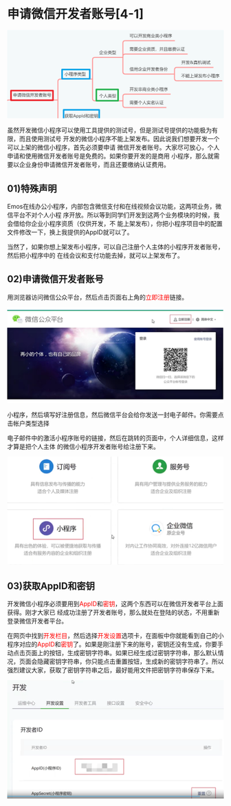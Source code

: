 # 申请微信开发者账号[4-1]

![image-20231003114104603](01申请微信开发者账号4-1.assets/image-20231003114104603.png)

虽然开发微信小程序可以使用工具提供的测试号，但是测试号提供的功能极为有限，而且使用测试号
开发的微信小程序不能上架发布。因此说我们想要开发一个可以上架的微信小程序，首先必须要申请
微信开发者账号。大家尽可放心，个人申请和使用微信开发者账号是免费的。如果你要开发的是商用
小程序，那么就需要以企业身份申请微信开发者账号，而且还要缴纳认证费用。

## 01)特殊声明

Emos在线办公小程序，内部包含微信支付和在线视频会议功能，这两项业务，微信平台不对个人小程
序开放。所以等到同学们开发到这两个业务模块的时候，我会借给你企业小程序资质（仅供开发，不
能上架发布），你把小程序项目中的配置文件修改一下，换上我提供的AppID就可以了。

当然了，如果你想上架发布小程序，可以自己注册个人主体的小程序开发者账号，然后把小程序中的
在线会议和支付功能去掉，就可以上架发布了。



## 02)申请微信开发者账号

用浏览器访问微信公众平台，然后点击页面右上角的<font color='red'>立即注册</font>链接。

![image-20231003114609668](01申请微信开发者账号4-1.assets/image-20231003114609668.png)

小程序，然后填写好注册信息，然后微信平台会给你发送一封电子邮件。你需要点击帐户类型选择

电子邮件中的激活小程序账号的链接，然后在跳转的页面中，个人详细信息，这样才算是把个人主体
的微信小程序开发者账号给注册下来。

![image-20231003114713455](01申请微信开发者账号4-1.assets/image-20231003114713455.png)





## 03)获取AppID和密钥

开发微信小程序必须要用到<font color='red'>AppID</font>和<font color='red'>密钥</font>，这两个东西可以在微信开发者平台上面获得。刚才大家已
经成功注册了开发者账号，那么就处在登陆的状态，不用重新登录微信开发者平台。

在网页中找到<font color='red'>开发栏目</font>，然后选择<font color='red'>开发设置</font>选项卡，在面板中你就能看到自己的小程序对应的<font color='red'>AppID</font>和<font color='red'>密钥</font>了。如果是刚注册下来的账号，密钥还没有生成，你要手动点击页面上的按钮，生成密钥字符串。如果已经生成过密钥字符串，那么默认情况，页面会隐藏密钥字符串，你只能点击重置按钮，生成新的密钥字符串了。所以强烈建议大家，获取了密钥字符串之后，最好能用文件把密钥字符串保存下来。

![image-20231003115107478](01申请微信开发者账号4-1.assets/image-20231003115107478.png)
